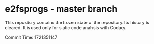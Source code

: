 # e2fsprogs - master branch

This repository contains the frozen state of the repository.
Its history is cleared. It is used only for static code
analysis with Codacy.

Commit Time: 1721351147